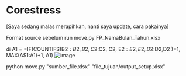 # Corestress

[Saya sedang malas merapihkan, nanti saya update, cara pakainya]

Format source sebelum run move.py
FP_NamaBulan_Tahun.xlsx

di A1 = =IF(COUNTIFS(B$2:B2, B2, C$2:C2, C2, E$2:E2, E2, D$2:D2,D2 )=1, MAX(A$1:A1)+1, A1)
![image](https://github.com/user-attachments/assets/e1bfa04c-3a11-4c52-b086-de461c1e81b3)



python move.py "sumber_file.xlsx" "file_tujuan/output_setup.xlsx"
